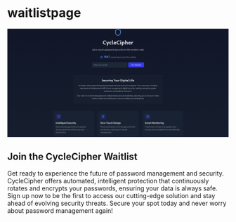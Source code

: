 # waitlistpage
![image](https://github.com/kaluumah/waitlistpage/blob/0b0836d42921bef41bdabac449b099fc1f94593d/Screenshot%20From%202025-01-27%2020-29-16.png)

## Join the CycleCipher Waitlist
Get ready to experience the future of password management and security. CycleCipher offers automated, intelligent protection that continuously rotates and encrypts your passwords, ensuring your data is always safe. Sign up now to be the first to access our cutting-edge solution and stay ahead of evolving security threats. Secure your spot today and never worry about password management again!
